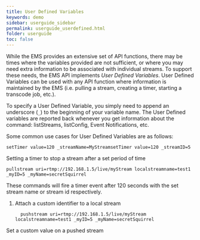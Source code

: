 ```yaml
---
title: User Defined Variables
keywords: demo
sidebar: userguide_sidebar
permalink: userguide_userdefined.html
folder: userguide
toc: false
---
```


While the EMS provides an extensive set of API functions, there may be times where the variables provided are not sufficient, or where you may need extra information to be associated with individual streams. To support these needs, the EMS API implements *User Defined Variables*. User Defined Variables can be used with any API function where information is maintained by the EMS (i.e. pulling a stream, creating a timer, starting a transcode job, etc.).

To specify a User Defined Variable, you simply need to append an underscore (`_`) to the beginning of your variable name. The User Defined variables are reported back whenever you get information about the command: listStreams, listConfig, Event Notifications, etc.

Some common use cases for User Defined Variables are as follows:

```
setTimer value=120 _streamName=MyStreamsetTimer value=120 _streamID=5

```

Setting a timer to stop a stream after a set period of time

```
pullstream uri=rtmp://192.168.1.5/live/myStream localstreamname=test1 _myID=5 _myName=secretSquirrel

```

These commands will fire a timer event after 120 seconds with the set stream name or stream id respectively.

1. Attach a custom identifier to a local stream

   ```
     pushstream uri=rtmp://192.168.1.5/live/myStream localstreamname=test1 _myID=5 _myName=secretSquirrel

   ```

Set a custom value on a pushed stream